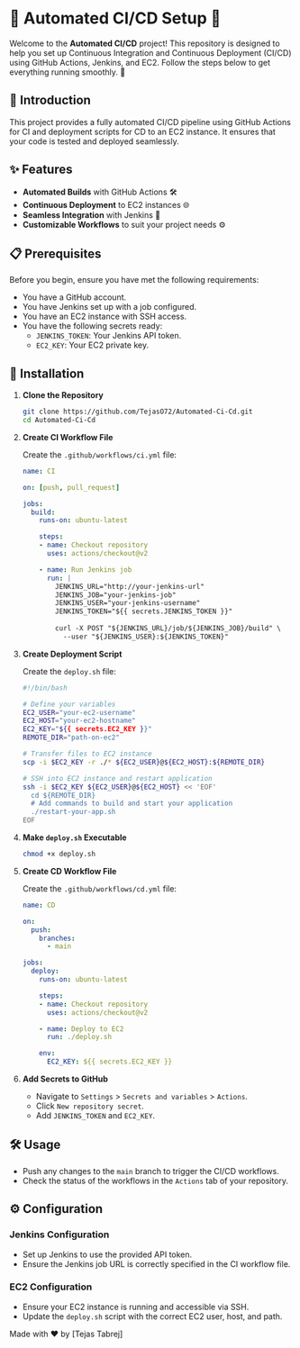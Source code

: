 # 🎉 Automated CI/CD Setup 🎉

Welcome to the **Automated CI/CD** project! This repository is designed to help you set up Continuous Integration and Continuous Deployment (CI/CD) using GitHub Actions, Jenkins, and EC2. Follow the steps below to get everything running smoothly. 🚀

## 🌟 Introduction

This project provides a fully automated CI/CD pipeline using GitHub Actions for CI and deployment scripts for CD to an EC2 instance. It ensures that your code is tested and deployed seamlessly.

## ✨ Features

- **Automated Builds** with GitHub Actions 🛠️
- **Continuous Deployment** to EC2 instances 🌐
- **Seamless Integration** with Jenkins 🤖
- **Customizable Workflows** to suit your project needs ⚙️

## 📋 Prerequisites

Before you begin, ensure you have met the following requirements:

- You have a GitHub account.
- You have Jenkins set up with a job configured.
- You have an EC2 instance with SSH access.
- You have the following secrets ready:
  - `JENKINS_TOKEN`: Your Jenkins API token.
  - `EC2_KEY`: Your EC2 private key.

## 🚀 Installation

1. **Clone the Repository**

    ```sh
    git clone https://github.com/TejasO72/Automated-Ci-Cd.git
    cd Automated-Ci-Cd
    ```

2. **Create CI Workflow File**

    Create the `.github/workflows/ci.yml` file:

    ```yaml
    name: CI

    on: [push, pull_request]

    jobs:
      build:
        runs-on: ubuntu-latest

        steps:
        - name: Checkout repository
          uses: actions/checkout@v2

        - name: Run Jenkins job
          run: |
            JENKINS_URL="http://your-jenkins-url"
            JENKINS_JOB="your-jenkins-job"
            JENKINS_USER="your-jenkins-username"
            JENKINS_TOKEN="${{ secrets.JENKINS_TOKEN }}"
            
            curl -X POST "${JENKINS_URL}/job/${JENKINS_JOB}/build" \
              --user "${JENKINS_USER}:${JENKINS_TOKEN}"
    ```

3. **Create Deployment Script**

    Create the `deploy.sh` file:

    ```sh
    #!/bin/bash

    # Define your variables
    EC2_USER="your-ec2-username"
    EC2_HOST="your-ec2-hostname"
    EC2_KEY="${{ secrets.EC2_KEY }}"
    REMOTE_DIR="path-on-ec2"

    # Transfer files to EC2 instance
    scp -i $EC2_KEY -r ./* ${EC2_USER}@${EC2_HOST}:${REMOTE_DIR}

    # SSH into EC2 instance and restart application
    ssh -i $EC2_KEY ${EC2_USER}@${EC2_HOST} << 'EOF'
      cd ${REMOTE_DIR}
      # Add commands to build and start your application
      ./restart-your-app.sh
    EOF
    ```

4. **Make `deploy.sh` Executable**

    ```sh
    chmod +x deploy.sh
    ```

5. **Create CD Workflow File**

    Create the `.github/workflows/cd.yml` file:

    ```yaml
    name: CD

    on:
      push:
        branches:
          - main

    jobs:
      deploy:
        runs-on: ubuntu-latest

        steps:
        - name: Checkout repository
          uses: actions/checkout@v2

        - name: Deploy to EC2
          run: ./deploy.sh

        env:
          EC2_KEY: ${{ secrets.EC2_KEY }}
    ```

6. **Add Secrets to GitHub**

    - Navigate to `Settings` > `Secrets and variables` > `Actions`.
    - Click `New repository secret`.
    - Add `JENKINS_TOKEN` and `EC2_KEY`.

## 🛠️ Usage

- Push any changes to the `main` branch to trigger the CI/CD workflows.
- Check the status of the workflows in the `Actions` tab of your repository.

## ⚙️ Configuration

### Jenkins Configuration

- Set up Jenkins to use the provided API token.
- Ensure the Jenkins job URL is correctly specified in the CI workflow file.

### EC2 Configuration

- Ensure your EC2 instance is running and accessible via SSH.
- Update the `deploy.sh` script with the correct EC2 user, host, and path.


Made with ❤️ by [Tejas Tabrej]
